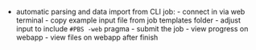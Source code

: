 <!-- TODO by MH -->

- automatic parsing and data import from CLI job:
      - connect in via web terminal
      - copy example input file from job templates folder
      - adjust input to include `#PBS -web` pragma
      - submit the job
      - view progress on webapp
      - view files on webapp after finish
